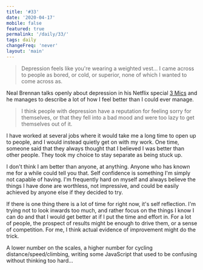 ```yaml
---
title: '#33'
date: '2020-04-17'
mobile: false
featured: true
permalink: '/daily/33/'
tags: daily
changeFreq: 'never'
layout: 'main'
---
```


> Depression feels like you're wearing a weighted vest... I came across to people as bored, or cold, or superior, none of which I wanted to come across as.

Neal Brennan talks openly about depression in his Netflix special [3 Mics](https://open.spotify.com/album/1UWjj2rYNEglmRkRA350XH) and he manages to describe a lot of how I feel better than I could ever manage.

> I think people with depression have a reputation for feeling sorry for themselves, or that they fell into a bad mood and were too lazy to get themselves out of it.

I have worked at several jobs where it would take me a long time to open up to people, and I would instead quietly get on with my work. One time, someone said that they always thought that I believed I was better than other people. They took my choice to stay separate as being stuck up.

I don't think I am better than anyone, at anything. Anyone who has known me for a while could tell you that. Self confidence is something I'm simply not capable of having. I'm frequently hard on myself and always believe the things I have done are worthless, not impressive, and could be easily achieved by anyone else if they decided to try.

If there is one thing there is a lot of time for right now, it's self reflection. I'm trying not to look inwards too much, and rather focus on the things I know I can do and that I would get better at if I put the time and effort in. For a lot of people, the prospect of results might be enough to drive them, or a sense of competition. For me, I think actual evidence of improvement might do the trick.

A lower number on the scales, a higher number for cycling distance/speed/climbing, writing some JavaScript that used to be confusing without thinking too hard...
